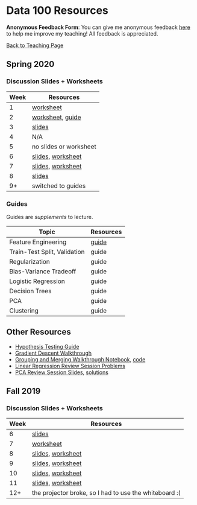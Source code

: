 # Data 100 Resources

**Anonymous Feedback Form**: You can give me anonymous feedback [here](https://tinyurl.com/raguvirTAfeedback) to help me improve my teaching! All feedback is appreciated.

<a href="../">Back to Teaching Page</a>

## Spring 2020

### Discussion Slides + Worksheets

| Week | Resources |
| ---- | --------- |
| 1 | <a href="./resources/worksheets/disc01.pdf" target="_blank">worksheet</a> |
| 2 | <a href="./resources/worksheets/disc02.pdf">worksheet</a>, <a href="https://hackmd.io/@rkunani/SybBko1zI">guide</a> |
| 3 | <a href="./resources/slides/disc03.pdf">slides</a> |
| 4 | N/A |
| 5 | no slides or worksheet |
| 6 | <a href="./resources/slides/modeling.pdf">slides</a>, <a href="./resources/worksheets/disc06.pdf">worksheet</a> |
| 7 | <a href="./resources/slides/gradient_descent.pdf">slides</a>, <a href="./resources/worksheets/disc07.pdf">worksheet</a> |
| 8 | <a href="./resources/slides/linear_regression.pdf">slides</a> |
| 9+ | switched to guides |

### Guides

Guides are *supplements* to lecture.

| Topic | Resources |
| ----- | --------- |
| Feature Engineering | <a href="https://hackmd.io/@rkunani/feature-engineering">guide</a> |
| Train-Test Split, Validation | guide |
| Regularization | guide |
| Bias-Variance Tradeoff | guide |
| Logistic Regression | guide |
| Decision Trees | guide |
| PCA | guide |
| Clustering | guide |

## Other Resources

- [Hypothesis Testing Guide](https://hackmd.io/@rkunani/hypothesis-testing)
- <a href="./resources/other/gradient_descent_walkthrough.pdf">Gradient Descent Walkthrough</a>
- <a href="./resources/other/group_merge_walkthrough.html">Grouping and Merging Walkthrough Notebook</a>, <a href="./resources/other/group_merge_walkthrough.ipynb" download>code</a>
- <a href="./resources/other/linear_regression_review.pdf">Linear Regression Review Session Problems</a>
- <a href="./resources/other/pca_review.pdf">PCA Review Session Slides</a>, <a href="./resources/other/pca_review_solutions.pdf">solutions</a>

## Fall 2019

### Discussion Slides + Worksheets

| Week | Resources |
| ----- | --------- |
| 6 | <a href="./resources/slides/fa19/pca.pdf">slides</a> |
| 7 | <a href="./resources/worksheets/fa19/disc07.pdf">worksheet</a> |
| 8 | <a href="./resources/slides/fa19/fa19disc08.pdf">slides</a>, <a href="./resources/worksheets/fa19/disc08.pdf">worksheet</a> |
| 9 | <a href="./resources/slides/fa19/linear_regression.pdf">slides</a>, <a href="./resources/worksheets/fa19/disc09.pdf">worksheet</a> |
| 10 | <a href="./resources/slides/fa19/fa19disc10.pdf">slides</a>, <a href="./resources/worksheets/fa19/disc10.pdf">worksheet</a> |
| 11 | <a href="./resources/slides/fa19/logistic_regression.pdf">slides</a>, <a href="./resources/worksheets/fa19/disc11.pdf">worksheet</a> |
| 12+ | the projector broke, so I had to use the whiteboard :( |
